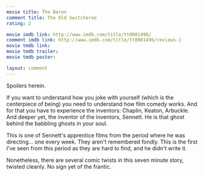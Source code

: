 ```yaml
---
movie title: The Baron
comment title: The Old Switcheroo
rating: 2

movie imdb link: http://www.imdb.com/title/tt0001496/
comment imdb link: http://www.imdb.com/title/tt0001496/reviews-1
movie tmdb link: 
movie tmdb trailer: 
movie tmdb poster: 

layout: comment
---
```


Spoilers herein.

If you want to understand how you joke with yourself (which is the centerpiece of being) you  need to understand how film comedy works. And for that you have to experience the  inventors: Chaplin, Keaton, Arbuckle. And deeper yet, the inventor of the inventors, Sennett.  He is that ghost behind the babbling ghosts in your soul.

This is one of Sennett's apprentice films from the period where he was directing... one every  week. They aren't remembered fondly. This is the first I've seen from this period as they are  hard to find, and he didn't write it.

Nonetheless, there are several comic twists in this seven minute story, twisted cleanly. No  sign yet of the frantic.